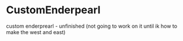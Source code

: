 # CustomEnderpearl
custom enderprearl - unfinished (not going to work on it until ik how to make the west and east)
